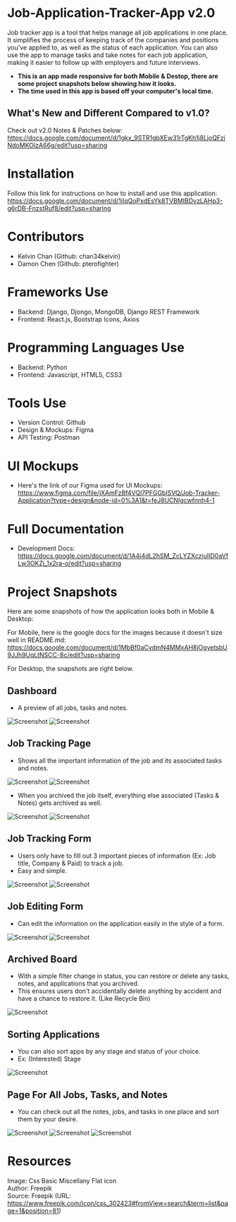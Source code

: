 
# Job-Application-Tracker-App v2.0

Job tracker app is a tool that helps manage all job applications in one place. It simplifies the process of keeping track of the companies and positions you've applied to, as well as the status of each application. You can also use the app to manage tasks and take notes for each job application, making it easier to follow up with employers and future interviews. 

- **This is an app made responsive for both Mobile & Destop, there are some project snapshots below showing how it looks.**
- **The time used in this app is based off your computer's local time.**

## What's New and Different Compared to v1.0?
Check out v2.0 Notes & Patches below:
https://docs.google.com/document/d/1gkx_9STR1gbXEw31rTgKh1j8LjoQFzjNdoMKOIzA66g/edit?usp=sharing

# Installation
Follow this link for instructions on how to install and use this application:
https://docs.google.com/document/d/1iIqQoPxdEsYk8TVBMIBDvzLAHp3-g6rDB-FnzstRuf8/edit?usp=sharing

# Contributors
- Kelvin Chan (Github: chan34kelvin)
- Damon Chen (Github: pterofighter)

# Frameworks Use
- Backend: Django, Djongo, MongoDB, Django REST Framework
- Frontend: React.js, Bootstrap Icons, Axios

# Programming Languages Use
- Backend: Python
- Frontend: Javascript, HTML5, CSS3

# Tools Use
- Version Control: Github
- Design & Mockups: Figma
- API Testing: Postman

# UI Mockups
- Here's the link of our Figma used for UI Mockups:
https://www.figma.com/file/jXAmFzBf4VQl7PFGGbISVQ/Job-Tracker-Application?type=design&node-id=0%3A1&t=feJ8UCNlgcwfnnh4-1

# Full Documentation
- Development Docs:
https://docs.google.com/document/d/1A4i4dL2hSM_ZcLYZXczjuIID0aVfLw3OKZj_1x2ra-o/edit?usp=sharing

# Project Snapshots
Here are some snapshots of how the application looks both in Mobile & Desktop:

For Mobile, here is the google docs for the images because it doesn't size well in README.md:
https://docs.google.com/document/d/1MbBf0aCvdmN4MMxAH8jOgyetsbU9JJh9UqLtNSCC-8c/edit?usp=sharing

For Desktop, the snapshots are right below.

## Dashboard
- A preview of all jobs, tasks and notes.

![Screenshot](./images/App_v2.1_Screenshots/Desktop/Dashboard_(Top).png)
![Screenshot](./images/App_v2.1_Screenshots/Desktop/Dashboard_(Bottom).png)

## Job Tracking Page
- Shows all the important information of the job and its associated tasks and notes.

![Screenshot](./images/App_v2.1_Screenshots/Desktop/Job_Page_(Top_with_Notification).png)
![Screenshot](./images/App_v2.1_Screenshots/Desktop/Job_Page_(Bottom_with_Tooltip).png)

- When you archived the job itself, everything else associated (Tasks & Notes) gets archived as well.

![Screenshot](./images/App_v2.1_Screenshots/Desktop/Job_Page_Archived_(Top).png)
![Screenshot](./images/App_v2.1_Screenshots/Desktop/Job_Page_Archived_(Bottom).png)

## Job Tracking Form
- Users only have to fill out 3 important pieces of information (Ex: Job title, Company & Paid) to track a job.
- Easy and simple. 

![Screenshot](./images/App_v2.1_Screenshots/Desktop/New_Job_Form_(Top).png)
![Screenshot](./images/App_v2.1_Screenshots/Desktop/New_Job_Form_(Bottom).png)

## Job Editing Form
- Can edit the information on the application easily in the style of a form.

![Screenshot](./images/App_v2.1_Screenshots/Desktop/Edit_Job_Form_(Top_with_Stages).png)
![Screenshot](./images/App_v2.1_Screenshots/Desktop/Edit_Job_Form_(Bottom).png)

## Archived Board
- With a simple filter change in status, you can restore or delete any tasks, notes, and applications that you archived.
- This ensures users don't accidentally delete anything by accident and have a chance to restore it. (Like Recycle Bin)

![Screenshot](./images/App_v2.1_Screenshots/Desktop/Dashboard_(Archived).png)

## Sorting Applications
- You can also sort apps by any stage and status of your choice.
- Ex: (Interested) Stage

![Screenshot](./images/App_v2.1_Screenshots/Desktop/Job_Board_(Sorted_with_Stage).png)

## Page For All Jobs, Tasks, and Notes
- You can check out all the notes, jobs, and tasks in one place and sort them by your desire.

![Screenshot](./images/App_v2.1_Screenshots/Desktop/Job_Board.png)
![Screenshot](./images/App_v2.1_Screenshots/Desktop/Task_Board.png)
![Screenshot](./images/App_v2.1_Screenshots/Desktop/Note_Board.png)

# Resources

Image: Css Basic Miscellany Flat icon  
Author: Freepik  
Source: Freepik (URL: https://www.freepik.com/icon/css_302423#fromView=search&term=list&page=1&position=81)  